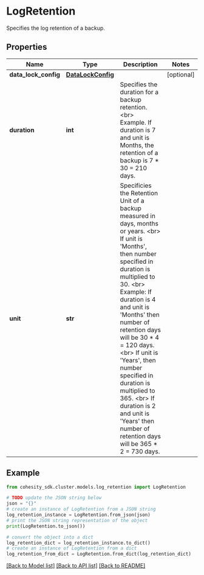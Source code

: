 # LogRetention

Specifies the log retention of a backup.

## Properties

Name | Type | Description | Notes
------------ | ------------- | ------------- | -------------
**data_lock_config** | [**DataLockConfig**](DataLockConfig.md) |  | [optional] 
**duration** | **int** | Specifies the duration for a backup retention. &lt;br&gt; Example. If duration is 7 and unit is Months, the retention of a backup is 7 * 30 &#x3D; 210 days. | 
**unit** | **str** | Specificies the Retention Unit of a backup measured in days, months or years. &lt;br&gt; If unit is &#39;Months&#39;, then number specified in duration is multiplied to 30. &lt;br&gt; Example: If duration is 4 and unit is &#39;Months&#39; then number of retention days will be 30 * 4 &#x3D; 120 days. &lt;br&gt; If unit is &#39;Years&#39;, then number specified in duration is multiplied to 365. &lt;br&gt; If duration is 2 and unit is &#39;Years&#39; then number of retention days will be 365 * 2 &#x3D; 730 days. | 

## Example

```python
from cohesity_sdk.cluster.models.log_retention import LogRetention

# TODO update the JSON string below
json = "{}"
# create an instance of LogRetention from a JSON string
log_retention_instance = LogRetention.from_json(json)
# print the JSON string representation of the object
print(LogRetention.to_json())

# convert the object into a dict
log_retention_dict = log_retention_instance.to_dict()
# create an instance of LogRetention from a dict
log_retention_from_dict = LogRetention.from_dict(log_retention_dict)
```
[[Back to Model list]](../README.md#documentation-for-models) [[Back to API list]](../README.md#documentation-for-api-endpoints) [[Back to README]](../README.md)


